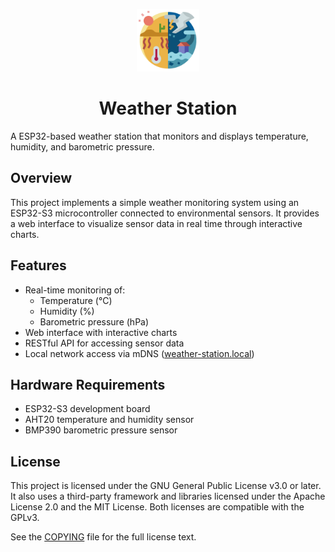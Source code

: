 <p align="center">
    <img src="front/logo.svg" height=100 center>
    <h1 align="center">Weather Station</h1>
</p>

A ESP32-based weather station that monitors and displays temperature, humidity, and barometric pressure.

## Overview
This project implements a simple weather monitoring system using an ESP32-S3 microcontroller connected to environmental sensors. It provides a web interface to visualize sensor data in real time through interactive charts.

## Features
- Real-time monitoring of:
    - Temperature (°C)
    - Humidity (%)
    - Barometric pressure (hPa)
- Web interface with interactive charts
- RESTful API for accessing sensor data
- Local network access via mDNS ([weather-station.local](http://weather-station.local/))

## Hardware Requirements
- ESP32-S3 development board
- AHT20 temperature and humidity sensor
- BMP390 barometric pressure sensor

## License
This project is licensed under the GNU General Public License v3.0 or later. It also uses a third-party framework and libraries licensed under the Apache License 2.0 and the MIT License. Both licenses are compatible with the GPLv3.

See the [COPYING](COPYING) file for the full license text.